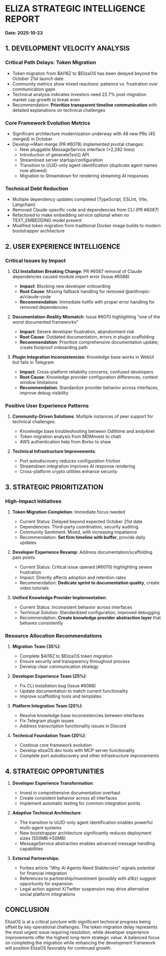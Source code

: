 # ELIZA STRATEGIC INTELLIGENCE REPORT
**Date: 2025-10-23**

## 1. DEVELOPMENT VELOCITY ANALYSIS

### Critical Path Delays: Token Migration
- Token migration from $AI16Z to $ElizaOS has been delayed beyond the October 21st launch date
- Community metrics show mixed reactions: patience vs. frustration over communication gaps
- Technical analysis indicates investors need 22.7% post-migration market cap growth to break even
- Recommendation: **Prioritize transparent timeline communication** with detailed explanations on technical challenges

### Core Framework Evolution Metrics
- Significant architecture modernization underway with 48 new PRs (45 merged) in October
- Develop→Main merge (PR #6078) implemented pivotal changes:
  - New pluggable MessageService interface (+2,282 lines)
  - Introduction of generateText() API
  - Streamlined server startup/configuration
  - Transition to UUID-only agent identification (duplicate agent names now allowed)
  - Migration to Streamdown for rendering streaming AI responses

### Technical Debt Reduction
- Multiple dependency updates completed (TypeScript, ESLint, Vite, Langchain)
- Removed Claude-specific code and dependencies from CLI (PR #6087)
- Refactored to make embedding service optional when no TEXT_EMBEDDING model present
- Modified token migration from traditional Docker image builds to modern bootstrapper architecture

## 2. USER EXPERIENCE INTELLIGENCE

### Critical Issues by Impact
1. **CLI Installation Breaking Change**: PR #6087 removal of Claude dependencies caused module import error (Issue #6088)
   - **Impact**: Blocking new developer onboarding
   - **Root Cause**: Missing fallback handling for removed @anthropic-ai/claude-code
   - **Recommendation**: Immediate hotfix with proper error handling for removed dependencies

2. **Documentation-Reality Mismatch**: Issue #6070 highlighting "one of the worst documented frameworks"
   - **Impact**: Severe developer frustration, abandonment risk
   - **Root Cause**: Outdated documentation, errors in plugin scaffolding
   - **Recommendation**: Prioritize comprehensive documentation update; create foolproof onboarding path

3. **Plugin Integration Inconsistencies**: Knowledge base works in WebUI but fails in Telegram
   - **Impact**: Cross-platform reliability concerns, confused developers
   - **Root Cause**: Knowledge provider configuration differences, context window limitations
   - **Recommendation**: Standardize provider behavior across interfaces, improve debug visibility

### Positive User Experience Patterns
1. **Community-Driven Solutions**: Multiple instances of peer support for technical challenges:
   - Knowledge base troubleshooting between Odilitime and andy4net
   - Token migration analysis from MDMnvest to chatt
   - AWS authentication help from Borko to shaw

2. **Technical Infrastructure Improvements**:
   - Port autodiscovery reduces configuration friction
   - Streamdown integration improves AI response rendering
   - Cross-platform crypto utilities enhance security

## 3. STRATEGIC PRIORITIZATION

### High-Impact Initiatives
1. **Token Migration Completion**: Immediate focus needed
   - Current Status: Delayed beyond expected October 21st date
   - Dependencies: Third-party coordination, security auditing
   - Community Sentiment: Mixed, with increasing impatience
   - Recommendation: **Set firm timeline with buffer**, provide daily updates

2. **Developer Experience Revamp**: Address documentation/scaffolding pain points
   - Current Status: Critical issue opened (#6070) highlighting severe frustration
   - Impact: Directly affects adoption and retention rates
   - Recommendation: **Dedicate sprint to documentation quality**, create video tutorials

3. **Unified Knowledge Provider Implementation**:
   - Current Status: Inconsistent behavior across interfaces
   - Technical Solution: Standardized configuration, improved debugging
   - Recommendation: **Create knowledge provider abstraction layer** that behaves consistently

### Resource Allocation Recommendations
1. **Migration Team (35%)**: 
   - Complete $AI16Z to $ElizaOS token migration
   - Ensure security and transparency throughout process
   - Develop clear communication strategy

2. **Developer Experience Team (25%)**:
   - Fix CLI installation bug (Issue #6088)
   - Update documentation to match current functionality
   - Improve scaffolding tools and templates

3. **Platform Integration Team (20%)**:
   - Resolve knowledge base inconsistencies between interfaces
   - Fix Telegram plugin issues
   - Address transcription functionality issues in Discord

4. **Technical Foundation Team (20%)**:
   - Continue core framework evolution
   - Develop elizaOS dev tools with MCP server functionality
   - Complete port autodiscovery and other infrastructure improvements

## 4. STRATEGIC OPPORTUNITIES

1. **Developer Experience Transformation**:
   - Invest in comprehensive documentation overhaul
   - Create consistent behavior across all interfaces
   - Implement automatic testing for common integration points

2. **Adaptive Technical Architecture**:
   - The transition to UUID-only agent identification enables powerful multi-agent systems
   - New bootstrapper architecture significantly reduces deployment sizes (500MB→50MB)
   - MessageService abstraction enables advanced message handling capabilities

3. **External Partnerships**:
   - Forbes article "Why AI Agents Need Stablecoins" signals potential for financial integration
   - References to partnership/investment (possibly with a16z) suggest opportunity for expansion
   - Legal action against X/Twitter suspension may drive alternative social platform integrations

## CONCLUSION
ElizaOS is at a critical juncture with significant technical progress being offset by key operational challenges. The token migration delay represents the most urgent issue requiring resolution, while developer experience improvements offer the highest long-term strategic value. A balanced focus on completing the migration while enhancing the development framework will position ElizaOS favorably for continued growth.
